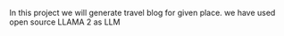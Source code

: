 In this project we will generate travel blog for given place.
we have used open source LLAMA 2 as LLM